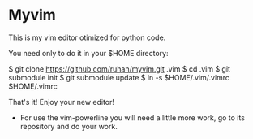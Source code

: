Myvim
=====

This is my vim editor otimized for python code.

You need only to do it in your $HOME directory:

$ git clone https://github.com/ruhan/myvim.git .vim
$ cd .vim
$ git submodule init
$ git submodule update
$ ln -s $HOME/.vim/.vimrc $HOME/.vimrc

That's it! Enjoy your new editor!

* For use the vim-powerline you will need a little more work, go to 
its repository and do your work.
